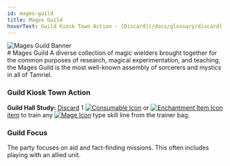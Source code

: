 ```yaml
---
id: mages-guild
title: Mages Guild
hoverText: Guild Kiosk Town Action - [Discard](/docs/glossary/discard) 1 [Consumable](/docs/adventurer/items/types/consumable) or [Enchantment](/docs/adventurer/items/types/enchantment) [item](/docs/adventurer/items/index) to train any [Mage](/docs/adventurer/skill-lines/mage) type skill line from the trainer bag.
---
```


<div className="guild-banner" style={{
  display: "flex", 
  flexWrap: "wrap", 
  alignItems: "center", 
}}>
  <div style={{
    flex: "1 1",
    minWidth: "250px",
    maxWidth: "100%"
  }}>
    <img src="/img/guilds/mages-guild.png" alt="Mages Guild Banner" style={{
      maxWidth: "100%",
      height: "auto"
    }} />
  </div>
  <div style={{
    flex: "2 1 350px"
  }}>
    # Mages Guild
    A diverse collection of magic wielders brought together for the common purposes of research, magical experimentation, and teaching, the Mages Guild is the most well-known assembly of sorcerers and mystics in all of Tamriel.
  </div>
</div>

### Guild Kiosk Town Action

**Guild Hall Study:** [Discard](/docs/glossary/discard) 1 [<img src="/icons/consumable.svg" alt="Consumable Icon" className="icon-svg" />](/docs/adventurer/items/types/consumable) or [<img src="/icons/enchantment.svg" alt="Enchantment Item Icon" className="icon-svg" />](/docs/adventurer/items/types/enchantment) [item](/docs/adventurer/items/index) to train any [<img src="/icons/mage.svg" alt="Mage Icon" className="icon-svg" />](/docs/adventurer/skill-lines/mage) type skill line from the trainer bag.

### Guild Focus

The party focuses on aid and fact-finding missions. This often includes playing with an allied unit.
